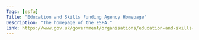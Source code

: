 ```yaml
---
Tags: [esfa]
Title: "Education and Skills Funding Agency Homepage"
Description: "The homepage of the ESFA."
Link: https://www.gov.uk/government/organisations/education-and-skills-funding-agency
---
```

